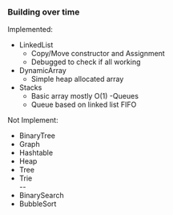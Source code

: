 ### Building over time

Implemented:  
- LinkedList  
  - Copy/Move constructor and Assignment
  - Debugged to check if all working
- DynamicArray  
  - Simple heap allocated array
- Stacks
  - Basic array mostly O(1)
-Queues
  - Queue based on linked list FIFO

Not Implement:  
- BinaryTree
- Graph  
- Hashtable  
- Heap  
- Tree  
- Trie  
--
- BinarySearch  
- BubbleSort  